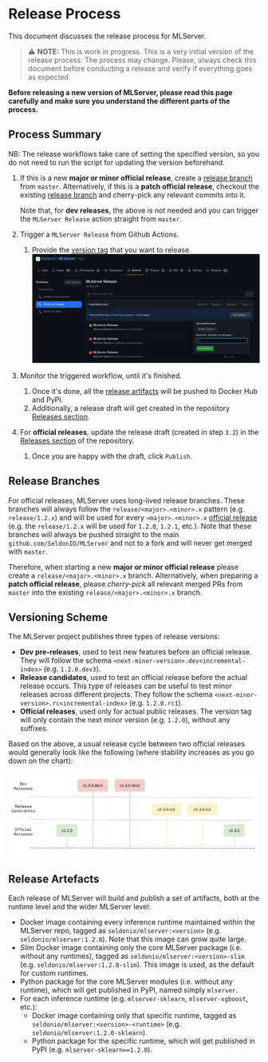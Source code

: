 # Release Process

This document discusses the release process for MLServer.

> :warning: **NOTE:** This is work in progress.
> This is a very initial version of the release process.
> The process may change. Please, always check this document before conducting
> a release and verify if everything goes as expected.

**Before releasing a new version of MLServer, please read this page
carefully and make sure you understand the different parts of the process.**

## Process Summary

NB: The release workflows take care of setting the specified version, so you
do not need to run the script for updating the version beforehand.

1. If this is a new **major or minor official release**, create a [release
   branch](#release-branches) from `master`.
   Alternatively, if this is a **patch official release**, checkout the
   existing [release branch](#release-branches) and cherry-pick any relevant
   commits into it.

   Note that, for **dev releases**, the above is not needed and you can trigger
   the `MLServer Release` action straight from `master`.

2. Trigger a `MLServer Release` from Github Actions.

   1. Provide the [version tag](versioning-scheme) that you want to release.
      ![MLServer Release](./docs/assets/mlserver-release.png)

3. Monitor the triggered workflow, until it's finished.

   1. Once it's done, all the [release artifacts](release-artifacts) will be
      pushed to Docker Hub and PyPI.
   2. Additionally, a release draft will get created in the repository
      [Releases section](https://github.com/SeldonIO/MLServer/releases).

4. For **official releases**, update the release draft (created in step `3.2`)
   in the [Releases section](https://github.com/SeldonIO/MLServer/releases) of
   the repository.

   1. Once you are happy with the draft, click `Publish`.

## Release Branches

For official releases, MLServer uses long-lived release branches.
These branches will always follow the `release/<major>.<minor>.x` pattern (e.g.
`release/1.2.x`) and will be used for every `<major>.<minor>.x` [official
release](#versioning-scheme) (e.g. the `release/1.2.x` will be used for
`1.2.0`, `1.2.1`, etc.).
Note that these branches will always be pushed straight to the main
`github.com/SeldonIO/MLServer` and not to a fork and will never get merged with
`master`.

Therefore, when starting a new **major or minor official release** please
create a `release/<major>.<minor>.x` branch.
Alternatively, when preparing a **patch official release**, please
_cherry-pick_ all relevant merged PRs from `master` into the existing
`release/<major>.<minor>.x` branch.

## Versioning Scheme

The MLServer project publishes three types of release versions:

- **Dev pre-releases**, used to test new features before an official release.
  They will follow the schema `<next-minor-version>.dev<incremental-index>`
  (e.g. `1.2.0.dev3`).
- **Release candidates**, used to test an official release before the actual
  release occurs.
  This type of releases can be useful to test minor releases across different
  projects. They follow the schema `<next-minor-version>.rc<incremental-index>`
  (e.g. `1.2.0.rc1`).
- **Official releases**, used only for actual public releases. The version tag
  will only contain the next minor version (e.g. `1.2.0`), without any
  suffixes.

Based on the above, a usual release cycle between two official releases would
generally look like the following (where stability increases as you go down on
the chart):

![Versioning Scheme](./docs/assets/versioning-scheme.png)

## Release Artefacts

Each release of MLServer will build and publish a set of artifacts, both at the
runtime level and the wider MLServer level:

- Docker image containing every inference runtime maintained within the
  MLServer repo, tagged as `seldonio/mlserver:<version>` (e.g.
  `seldonio/mlserver:1.2.0`).
  Note that this image can grow quite large.
- _Slim_ Docker image containing only the core MLServer package (i.e. without
  any runtimes), tagged as `seldonio/mlserver:<version>-slim` (e.g.
  `seldonio/mlserver:1.2.0-slim`).
  This image is used, as the default for custom runtimes.
- Python package for the core MLServer modules (i.e. without any runtime),
  which will get published in PyPI, named simply `mlserver`.
- For each inference runtime (e.g. `mlserver-sklearn`, `mlserver-xgboost`,
  etc.):
  - Docker image containing only that specific runtime, tagged as
    `seldonio/mlserver:<version>-<runtime>` (e.g.
    `seldonio/mlserver:1.2.0-sklearn`).
  - Python package for the specific runtime, which will get published in PyPI
    (e.g. `mlserver-sklearn==1.2.0`).
